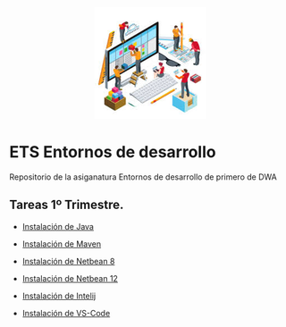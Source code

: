 <div align="justify">

 <div align="center">
  <img src="imagenes/portada.jpeg">
</div>

# ETS Entornos de desarrollo


Repositorio de la asiganatura Entornos de desarrollo de primero de DWA

## Tareas 1º Trimestre. 

- [Instalación de Java](https://github.com/OscarDavid87/ETS-Entornos-de-desarrollo/blob/main/instalacionjava/Java.md)
- [Instalación de Maven](https://github.com/OscarDavid87/ETS-Entornos-de-desarrollo/blob/main/instalacionmaven/maven.md)
- [Instalación de Netbean 8](https://github.com/OscarDavid87/ETS-Entornos-de-desarrollo/blob/main/intalacionnetbeans8/Instalacion%20de%20Netbeans.md)
- [Instalación de Netbean 12]()
- [Instalación de Intelij]()
- [Instalación de VS-Code]()

  </div>
